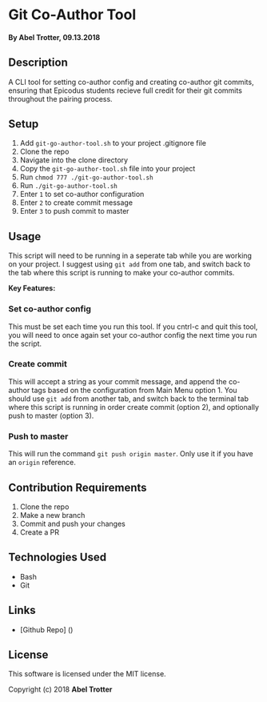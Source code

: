 # Git Co-Author Tool

#### By Abel Trotter, 09.13.2018

## Description

A CLI tool for setting co-author config and creating co-author git commits, ensuring that Epicodus students recieve full credit for their git commits throughout the pairing process.

## Setup

1. Add `git-go-author-tool.sh` to your project .gitignore file
1. Clone the repo
1. Navigate into the clone directory
1. Copy the `git-go-author-tool.sh` file into your project
1. Run `chmod 777 ./git-go-author-tool.sh`
1. Run `./git-go-author-tool.sh`
1. Enter `1` to set co-author configuration
1. Enter `2` to create commit message
1. Enter `3` to push commit to master

## Usage

This script will need to be running in a seperate tab while you are working on your project. I suggest using `git add` from one tab, and switch back to the tab where this script is running to make your co-author commits.

**Key Features:**

### Set co-author config
This must be set each time you run this tool. If you cntrl-c and quit this tool, you will need to once again set your co-author config the next time you run the script.

### Create commit
This will accept a string as your commit message, and append the co-author tags based on the configuration from Main Menu option 1. You should use `git add` from another tab, and switch back to the terminal tab where this script is running in order create commit (option 2), and optionally push to master (option 3).
  
### Push to master
This will run the command `git push origin master`. Only use it if you have an `origin` reference.

## Contribution Requirements

1. Clone the repo
1. Make a new branch
1. Commit and push your changes
1. Create a PR

## Technologies Used

* Bash
* Git

## Links

* [Github Repo] ()

## License

This software is licensed under the MIT license.

Copyright (c) 2018 **Abel Trotter**